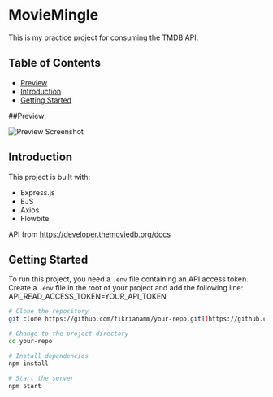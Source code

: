 # MovieMingle

This is my practice project for consuming the TMDB API.

## Table of Contents

- [Preview](#preview)
- [Introduction](#introduction)
- [Getting Started](#getting-started)

##Preview

![Preview Screenshot](https://github.com/Fikrianamm/MovieMingle/assets/106758350/6c1bfddc-3a74-465b-abb7-ebbf7618b3e5)

## Introduction

This project is built with:

- Express.js
- EJS
- Axios
- Flowbite

API from https://developer.themoviedb.org/docs

## Getting Started

To run this project, you need a `.env` file containing an API access token. 
Create a `.env` file in the root of your project and add the following line:
API_READ_ACCESS_TOKEN=YOUR_API_TOKEN

```bash
# Clone the repository
git clone https://github.com/fikrianamm/your-repo.git](https://github.com/Fikrianamm/MovieMingle.git

# Change to the project directory
cd your-repo

# Install dependencies
npm install

# Start the server
npm start
